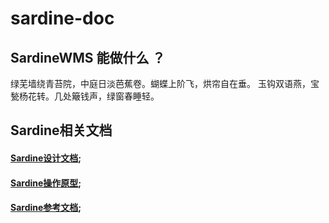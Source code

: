 # sardine-doc

## SardineWMS 能做什么 ？

绿芜墙绕青苔院，中庭日淡芭蕉卷。蝴蝶上阶飞，烘帘自在垂。
玉钩双语燕，宝甃杨花转。几处簸钱声，绿窗春睡轻。

## Sardine相关文档 
#### [Sardine设计文档](./sardine-design/Demo.md);
#### [Sardine操作原型](./sardine-protype/start.html);
#### [Sardine参考文档](http://motion.ant.design/exhibition/demo/list-sort);
